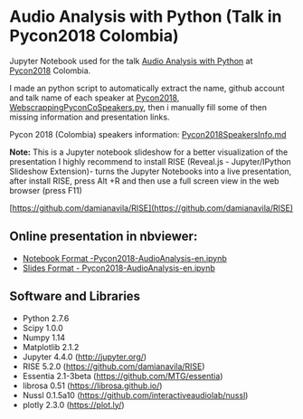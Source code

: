 # Audio Analysis with Python (Talk in Pycon2018 Colombia)

Jupyter Notebook used for the talk [Audio Analysis with Python](https://2018.pycon.co/speakers/jose-ricardo-zapata/) at [Pycon2018](https://2018.pycon.co/) Colombia.

I made an python script to automatically extract the name, github account and
 talk name of each speaker at [Pycon2018](https://2018.pycon.co/), [WebscrappingPyconCoSpeakers.py](WebscrappingPyconCoSpeakers.py),
 then i manually fill some of then missing information and presentation links.

Pycon 2018 (Colombia) speakers information: [Pycon2018SpeakersInfo.md](Pycon2018SpeakersInfo.md)

**Note:** This is a Jupyter notebook slideshow for a better visualization of the
 presentation I highly recommend to install RISE (Reveal.js - Jupyter/IPython
   Slideshow Extension)- turns the Jupyter Notebooks into a live presentation,
   after install RISE, press Alt +R and then use a full screen view in the web
   browser (press F11)

[https://github.com/damianavila/RISE](https://github.com/damianavila/RISE)


## Online presentation in nbviewer:

- [Notebook Format -Pycon2018-AudioAnalysis-en.ipynb](http://nbviewer.jupyter.org/github/JoseRZapata/Pycon2018Colombia/blob/master/Pycon2018-AudioAnalysis-en.ipynb)
- [Slides Format - Pycon2018-AudioAnalysis-en.ipynb](http://nbviewer.jupyter.org/format/slides/github/JoseRZapata/Pycon2018Colombia/blob/master/Pycon2018-AudioAnalysis-en.ipynb)

## Software and Libraries

- Python 2.7.6
- Scipy 1.0.0
- Numpy 1.14
- Matplotlib 2.1.2
- Jupyter 4.4.0 (http://jupyter.org/)
- RISE 5.2.0 (https://github.com/damianavila/RISE)
- Essentia 2.1-3beta (https://github.com/MTG/essentia)
- librosa 0.51  (https://librosa.github.io/)
- Nussl 0.1.5a10 (https://github.com/interactiveaudiolab/nussl)
- plotly 2.3.0 (https://plot.ly/)
